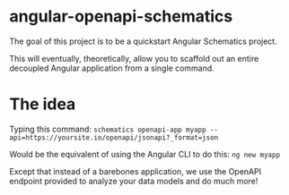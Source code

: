# angular-openapi-schematics

The goal of this project is to be a quickstart Angular Schematics project.

This will eventually, theoretically, allow you to scaffold out an entire decoupled Angular application from a single command.

# The idea

Typing this command:
`schematics openapi-app myapp --api=https://yoursite.io/openapi/jsonapi?_format=json`

Would be the equivalent of using the Angular CLI to do this:
`ng new myapp`

Except that instead of a barebones application, we use the OpenAPI endpoint provided to analyze your data models and do much more!
